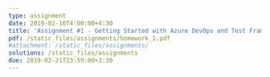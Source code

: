 ```yaml
---
type: assignment
date: 2019-02-16T4:00:00+4:30
title: 'Assignment #1 - Getting Started with Azure DevOps and Test Framework'
pdf: /static_files/assignments/homework_1.pdf
#attachment: /static_files/assignments/
solutions: /static_files/assignments
due: 2019-02-21T23:59:00+3:30
---
```

